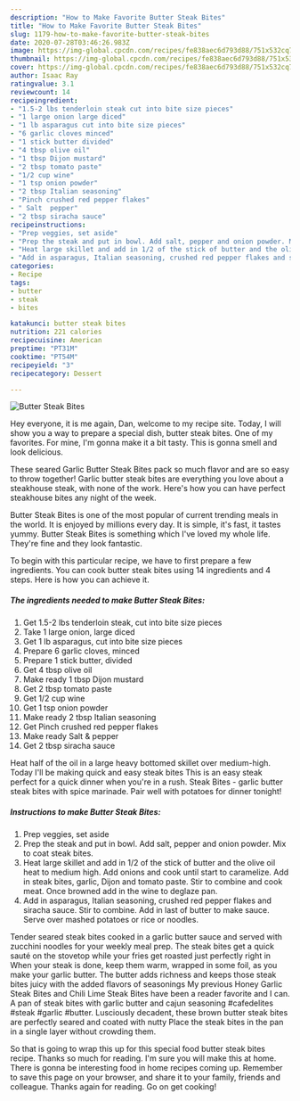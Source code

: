 ```yaml
---
description: "How to Make Favorite Butter Steak Bites"
title: "How to Make Favorite Butter Steak Bites"
slug: 1179-how-to-make-favorite-butter-steak-bites
date: 2020-07-28T03:46:26.983Z
image: https://img-global.cpcdn.com/recipes/fe838aec6d793d88/751x532cq70/butter-steak-bites-recipe-main-photo.jpg
thumbnail: https://img-global.cpcdn.com/recipes/fe838aec6d793d88/751x532cq70/butter-steak-bites-recipe-main-photo.jpg
cover: https://img-global.cpcdn.com/recipes/fe838aec6d793d88/751x532cq70/butter-steak-bites-recipe-main-photo.jpg
author: Isaac Ray
ratingvalue: 3.1
reviewcount: 14
recipeingredient:
- "1.5-2 lbs tenderloin steak cut into bite size pieces"
- "1 large onion large diced"
- "1 lb asparagus cut into bite size pieces"
- "6 garlic cloves minced"
- "1 stick butter divided"
- "4 tbsp olive oil"
- "1 tbsp Dijon mustard"
- "2 tbsp tomato paste"
- "1/2 cup wine"
- "1 tsp onion powder"
- "2 tbsp Italian seasoning"
- "Pinch crushed red pepper flakes"
- " Salt  pepper"
- "2 tbsp siracha sauce"
recipeinstructions:
- "Prep veggies, set aside"
- "Prep the steak and put in bowl. Add salt, pepper and onion powder. Mix to coat steak bites."
- "Heat large skillet and add in 1/2 of the stick of butter and the olive oil heat to medium high. Add onions and cook until start to caramelize. Add in steak bites, garlic, Dijon and tomato paste. Stir to combine and cook meat. Once browned add in the wine to deglaze pan."
- "Add in asparagus, Italian seasoning, crushed red pepper flakes and siracha sauce. Stir to combine. Add in last of butter to make sauce. Serve over mashed potatoes or rice or noodles."
categories:
- Recipe
tags:
- butter
- steak
- bites

katakunci: butter steak bites 
nutrition: 221 calories
recipecuisine: American
preptime: "PT31M"
cooktime: "PT54M"
recipeyield: "3"
recipecategory: Dessert

---
```



![Butter Steak Bites](https://img-global.cpcdn.com/recipes/fe838aec6d793d88/751x532cq70/butter-steak-bites-recipe-main-photo.jpg)

Hey everyone, it is me again, Dan, welcome to my recipe site. Today, I will show you a way to prepare a special dish, butter steak bites. One of my favorites. For mine, I'm gonna make it a bit tasty. This is gonna smell and look delicious.

These seared Garlic Butter Steak Bites pack so much flavor and are so easy to throw together! Garlic butter steak bites are everything you love about a steakhouse steak, with none of the work. Here&#39;s how you can have perfect steakhouse bites any night of the week.

Butter Steak Bites is one of the most popular of current trending meals in the world. It is enjoyed by millions every day. It is simple, it's fast, it tastes yummy. Butter Steak Bites is something which I've loved my whole life. They're fine and they look fantastic.


To begin with this particular recipe, we have to first prepare a few ingredients. You can cook butter steak bites using 14 ingredients and 4 steps. Here is how you can achieve it.

<!--inarticleads1-->

##### The ingredients needed to make Butter Steak Bites:

1. Get 1.5-2 lbs tenderloin steak, cut into bite size pieces
1. Take 1 large onion, large diced
1. Get 1 lb asparagus, cut into bite size pieces
1. Prepare 6 garlic cloves, minced
1. Prepare 1 stick butter, divided
1. Get 4 tbsp olive oil
1. Make ready 1 tbsp Dijon mustard
1. Get 2 tbsp tomato paste
1. Get 1/2 cup wine
1. Get 1 tsp onion powder
1. Make ready 2 tbsp Italian seasoning
1. Get Pinch crushed red pepper flakes
1. Make ready  Salt &amp; pepper
1. Get 2 tbsp siracha sauce


Heat half of the oil in a large heavy bottomed skillet over medium-high. Today I&#39;ll be making quick and easy steak bites This is an easy steak perfect for a quick dinner when you&#39;re in a rush. Steak Bites - garlic butter steak bites with spice marinade. Pair well with potatoes for dinner tonight! 

<!--inarticleads2-->

##### Instructions to make Butter Steak Bites:

1. Prep veggies, set aside
1. Prep the steak and put in bowl. Add salt, pepper and onion powder. Mix to coat steak bites.
1. Heat large skillet and add in 1/2 of the stick of butter and the olive oil heat to medium high. Add onions and cook until start to caramelize. Add in steak bites, garlic, Dijon and tomato paste. Stir to combine and cook meat. Once browned add in the wine to deglaze pan.
1. Add in asparagus, Italian seasoning, crushed red pepper flakes and siracha sauce. Stir to combine. Add in last of butter to make sauce. Serve over mashed potatoes or rice or noodles.


Tender seared steak bites cooked in a garlic butter sauce and served with zucchini noodles for your weekly meal prep. The steak bites get a quick sauté on the stovetop while your fries get roasted just perfectly right in When your steak is done, keep them warm, wrapped in some foil, as you make your garlic butter. The butter adds richness and keeps those steak bites juicy with the added flavors of seasonings My previous Honey Garlic Steak Bites and Chili Lime Steak Bites have been a reader favorite and I can. A pan of steak bites with garlic butter and cajun seasoning #cafedelites #steak #garlic #butter. Lusciously decadent, these brown butter steak bites are perfectly seared and coated with nutty Place the steak bites in the pan in a single layer without crowding them. 

So that is going to wrap this up for this special food butter steak bites recipe. Thanks so much for reading. I'm sure you will make this at home. There is gonna be interesting food in home recipes coming up. Remember to save this page on your browser, and share it to your family, friends and colleague. Thanks again for reading. Go on get cooking!
